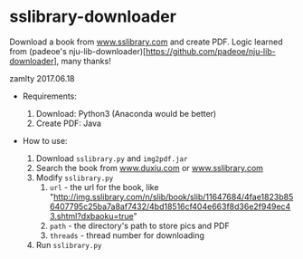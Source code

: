 # sslibrary-downloader
Download a book from www.sslibrary.com and create PDF.
Logic learned from (padeoe's nju-lib-downloader)[https://github.com/padeoe/nju-lib-downloader], many thanks!

zamlty 2017.06.18

- Requirements: 
  1. Download: Python3 (Anaconda would be better)
  2. Create PDF: Java

- How to use:
  1. Download `sslibrary.py` and `img2pdf.jar`
  2. Search the book from www.duxiu.com or www.sslibrary.com
  3. Modify `sslibrary.py`
      1. `url` - the url for the book, like "http://img.sslibrary.com/n/slib/book/slib/11647684/4fae1823b856407795c25ba7a8af7432/4bd18516cf404e663f8d36e2f949ec43.shtml?dxbaoku=true"
      2. `path` - the directory's path to store pics and PDF
      3. `threads` - thread number for downloading
  4. Run `sslibrary.py`
